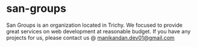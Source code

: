 # san-groups
San Groups is an organization located in Trichy. We focused to provide great services on web development at reasonable budget. If you have any projects for us, please contact us @ manikandan.dev01@gmail.com
